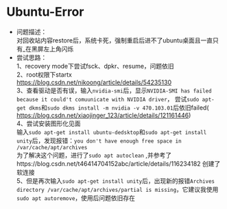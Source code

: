 # Ubuntu-Error
- 问题描述：  
  对回收站内容restore后，系统卡死，强制重启后进不了ubuntu桌面且一直只有_在黑屏左上角闪烁
- 尝试思路：  
  1、recovery mode下尝试fsck、dpkr、resume，问题依旧  
  2、root权限下startx https://blog.csdn.net/nikoong/article/details/54235130  
  3、查看驱动是否有误，输入```nvidia-smi```后，显示```NVIDIA-SMI has failed because it could't comuunicate with NVIDIA driver```，  尝试```sudo apt-get dkms```和```sudo dkms install -m nvidia -v 470.103.01```后依旧failed( https://blog.csdn.net/xiaojinger_123/article/details/121161446)  
  4、尝试安装图形化见面  
     输入```sudo apt-get install ubuntu-dedsktop```和```sudo apt-get install unity```后，发现报错：```you don't have enough free space in /var/cache/apt/archives```  
     为了解决这个问题，进行了```sudo apt autoclean``` ,并参考了https://blog.csdn.net/t46414704152abc/article/details/116234182 创建了软连接    
  5、但是再次输入```sudo apt-get install unity```后，出现新的报错```Archives directory /var/cache/apt/archives/partial is missing```，它建议我使用```sudo apt autoremove```，使用后问题依旧存在
